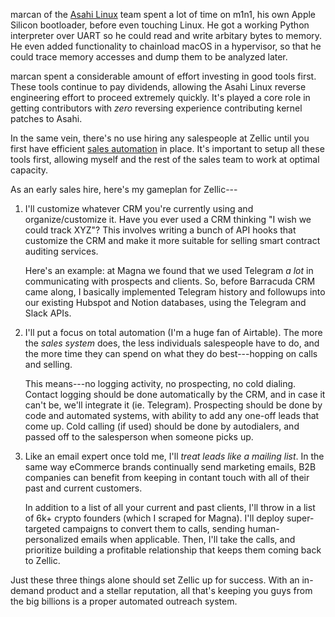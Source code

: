 marcan of the [Asahi Linux](https://asahilinux.org/about/) team spent a lot of time on m1n1, his own Apple Silicon
bootloader, before even touching Linux. He got a working Python interpreter over UART so he could read and write 
arbitary bytes to memory. He even added functionality to chainload macOS in a hypervisor, so that he
could trace memory accesses and dump them to be analyzed later.

marcan spent a considerable amount of effort investing in good tools first.
These tools continue to pay dividends, allowing the Asahi Linux
reverse engineering effort to proceed extremely quickly. It's played a
core role in getting contributors with *zero* reversing experience
contributing kernel patches to Asahi.

In the same vein, there's no use hiring any salespeople at Zellic until
you first have efficient [sales automation](https://bjorn.llc) in place.
It's important to setup all these tools first,
allowing myself and the rest of the sales team to work at optimal capacity.

As an early sales hire, here's my gameplan for Zellic---

1. I'll customize whatever CRM you're currently using and organize/customize it.
   Have you ever used a CRM thinking "I wish we could track XYZ"?
   This involves writing a bunch of API hooks that customize
   the CRM and make it more suitable for selling smart contract
   auditing services.

   Here's an example: at Magna we found that we used Telegram *a lot*
   in communicating with prospects and clients. So, before Barracuda CRM came
   along, I basically implemented Telegram history and followups into our existing Hubspot and
   Notion databases, using the Telegram and Slack APIs.

2. I'll put a focus on total automation (I'm a huge fan of Airtable).
   The more the *sales system* does, the less individuals salespeople
   have to do, and the more time they
   can spend on what they do best---hopping on calls and selling.

   This means---no logging activity, no prospecting, no cold dialing. Contact logging
   should be done automatically by the CRM, and in case it can't be, we'll
   integrate it (ie. Telegram). Prospecting
   should be done by code and automated systems, with ability to add
   any one-off leads that come up. Cold calling (if used) should be done
   by autodialers, and passed off to the salesperson when someone picks up.

3. Like an email expert once told me, I'll *treat leads like a mailing list*.
   In the same way eCommerce brands continually send marketing emails,
   B2B companies can benefit from keeping in contant touch with all of
   their past and current customers.

   In addition to a list of all your current and past clients,
   I'll throw in a list of 6k+ crypto founders
   (which I scraped for Magna). I'll deploy super-targeted
   campaigns to convert them to calls, sending human-personalized emails
   when applicable. Then, I'll take the calls, and prioritize building
   a profitable relationship that keeps them coming back to Zellic.

Just these three things alone should set Zellic up for success. With an
in-demand product and a stellar reputation, all that's keeping you guys
from the big billions is a proper automated outreach system.
